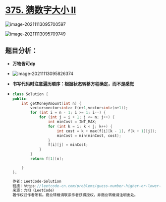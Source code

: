 # [375. 猜数字大小 II](https://leetcode-cn.com/problems/guess-number-higher-or-lower-ii/)

![image-20211113095700597](C:\Users\西安交通大学2193613091sxm\AppData\Roaming\Typora\typora-user-images\image-20211113095700597.png)

![image-20211113095709749](C:\Users\西安交通大学2193613091sxm\AppData\Roaming\Typora\typora-user-images\image-20211113095709749.png)

## 题目分析：

- **万物皆可dp**

- ![image-20211113095826374](C:\Users\西安交通大学2193613091sxm\AppData\Roaming\Typora\typora-user-images\image-20211113095826374.png)

- **书写代码时注意遍历顺序：根据状态转移方程确定，而不是感觉**

- ```C++
  class Solution {
  public:
      int getMoneyAmount(int n) {
          vector<vector<int>> f(n+1,vector<int>(n+1));
          for (int i = n - 1; i >= 1; i--) {
              for (int j = i + 1; j <= n; j++) {
                  int minCost = INT_MAX;
                  for (int k = i; k < j; k++) {
                      int cost = k + max(f[i][k - 1], f[k + 1][j]);
                      minCost = min(minCost, cost);
                  }
                  f[i][j] = minCost;
              }
          }
          return f[1][n];
  
      }
  };
  
  作者：LeetCode-Solution
  链接：https://leetcode-cn.com/problems/guess-number-higher-or-lower-ii/solution/cai-shu-zi-da-xiao-ii-by-leetcode-soluti-a7vg/
  来源：力扣（LeetCode）
  著作权归作者所有。商业转载请联系作者获得授权，非商业转载请注明出处。
  ```

  